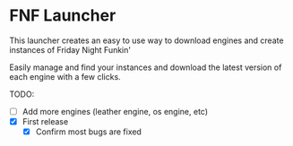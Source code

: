 # FNF Launcher
This launcher creates an easy to use way to download engines and create instances of Friday Night Funkin'

Easily manage and find your instances and download the latest version of each engine with a few clicks.

TODO:  
- [ ] Add more engines (leather engine, os engine, etc)  
- [x] First release
	- [x] Confirm most bugs are fixed